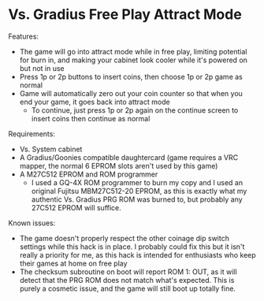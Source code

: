 # Vs. Gradius Free Play Attract Mode

Features:  
- The game will go into attract mode while in free play, limiting potential for burn in, and making your cabinet look cooler while it's powered on but not in use
- Press 1p or 2p buttons to insert coins, then choose 1p or 2p game as normal
- Game will automatically zero out your coin counter so that when you end your game, it goes back into attract mode
    - To continue, just press 1p or 2p again on the continue screen to insert coins then continue as normal

Requirements:
- Vs. System cabinet
- A Gradius/Goonies compatible daughtercard (game requires a VRC mapper, the normal 6 EPROM slots aren't used by this game)
- A M27C512 EPROM and ROM programmer
    - I used a GQ-4X ROM programmer to burn my copy and I used an original Fujitsu MBM27C512-20 EPROM, as this is exactly what my authentic Vs. Gradius PRG ROM was burned to, but probably any 27C512 EPROM will suffice.

Known issues:
- The game doesn't properly respect the other coinage dip switch settings while this hack is in place. I probably could fix this but it isn't really a priority for me, as this hack is intended for enthusiasts who keep their games at home on free play
- The checksum subroutine on boot will report ROM 1: OUT, as it will detect that the PRG ROM does not match what's expected. This is purely a cosmetic issue, and the game will still boot up totally fine.
